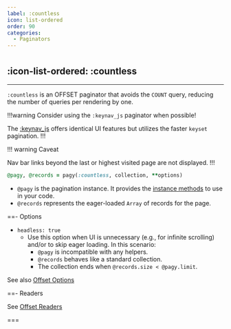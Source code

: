 ```yaml
---
label: :countless
icon: list-ordered
order: 90
categories:
  - Paginators
---
```


#

## :icon-list-ordered: :countless

---

`:countless` is an OFFSET paginator that avoids the `COUNT` query, reducing the number of queries per rendering by one.

!!!warning Consider using the `:keynav_js` paginator when possible!

The [:keynav_js](keynav_js.md) offers identical UI features but utilizes the faster `keyset` pagination.
!!!

!!! warning Caveat

Nav bar links beyond the last or highest visited page are not displayed.
!!!

```ruby Controller 
@pagy, @records = pagy(:countless, collection, **options)
```

- `@pagy` is the pagination instance. It provides the [instance methods](../methods#methods) to use in your code.
- `@records` represents the eager-loaded `Array` of records for the page.

==- Options

- `headless: true`
  - Use this option when UI is unnecessary (e.g., for infinite scrolling) and/or to skip eager loading. In this scenario:
    - `@pagy` is incompatible with any helpers.
    - `@records` behaves like a standard collection.
    - The collection ends when `@records.size < @pagy.limit`.

See also [Offset Options](offset.md#options)

==- Readers

See [Offset Readers](offset.md#readers)

===
